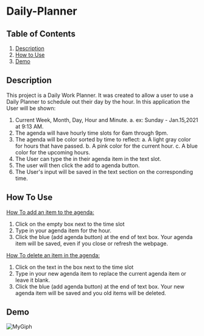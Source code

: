 # Daily-Planner

## Table of Contents
1. [Description](#description)
2. [How to Use ](#use)
3. [Demo](#demo)


## Description 
<a name="description"></a>
This project is a Daily Work Planner. It was created to allow a user to use a Daily Planner to schedule out their day by the hour. In this application the User will be shown:
1. Current Week, Month, Day, Hour and Minute.
    a. ex: Sunday - Jan.15,2021 at 9:13 AM.
2. The agenda will have hourly time slots for 6am through 9pm. 
3. The agenda will be color sorted by time to reflect: 
    a. A light gray color for hours that have passed. 
    b. A pink color for the current hour. 
    c. A blue color for the upcoming hours.
3. The User can type the in their agenda item in the text slot.
4. The user will then click the add to agenda button.  
5. The User's input will be saved in the text section on the corresponding time.  


## How To Use  
<a name="use"></a>
<ins>How To add an item to the agenda: </ins> 
1. Click on the empty box next to the time slot 
2. Type in your agenda item for the hour.
3. Click the blue (add agenda button) at the end of text box. 
Your agenda item will be saved, even if you close or refresh the webpage. 

<ins>How To delete an item in the agenda: </ins> 
1. Click on the text in the box next to the time slot 
2. Type in your new agenda item to replace the current agenda item or leave it blank.
3. Click the blue (add agenda button) at the end of text box. 
Your new agenda item will be saved and you old items will be deleted.  


## Demo 
<a name="demo"></a>
![MyGiph](https://media.giphy.com/media/zTpmTaihlshQ5jliXi/giphy.gif)

